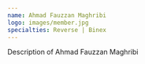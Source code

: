 ```yaml
---
name: Ahmad Fauzzan Maghribi
logo: images/member.jpg
specialties: Reverse | Binex 
---
```

Description of Ahmad Fauzzan Maghribi
